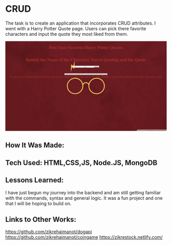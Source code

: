 # CRUD

The task is to create an application that incorporates CRUD attributes. I went with a Harry Potter Quote page. Users can pick there favorite characters and input the quote they most liked from them.

![harry potter quote page](me.png)

## How It Was Made:

## Tech Used: HTML,CSS,JS, Node.JS, MongoDB

## Lessons Learned:

I have just begun my journey into the backend and am still getting familiar with the commands, syntax and general logic. It was a fun project and one that I will be hoping to build on.

## Links to Other Works:


https://github.com/zikrehaimanot/dogapi
https://github.com/zikrehaimanot/coingame
https://zikrestock.netlify.com/
